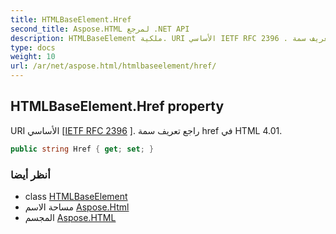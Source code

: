 ```yaml
---
title: HTMLBaseElement.Href
second_title: Aspose.HTML لمرجع .NET API
description: HTMLBaseElement ملكية. URI الأساسي IETF RFC 2396 . راجع تعريف سمة href في HTML 4.01.
type: docs
weight: 10
url: /ar/net/aspose.html/htmlbaseelement/href/
---
```

## HTMLBaseElement.Href property

URI الأساسي [[IETF RFC 2396](http://www.ietf.org/rfc/rfc2396.txt) ]. راجع تعريف سمة href في HTML 4.01.

```csharp
public string Href { get; set; }
```

### أنظر أيضا

* class [HTMLBaseElement](../)
* مساحة الاسم [Aspose.Html](../../htmlbaseelement/)
* المجسم [Aspose.HTML](../../../)


